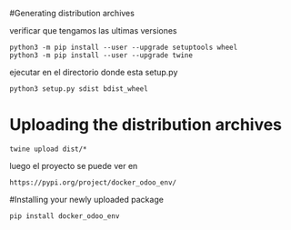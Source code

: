 #Generating distribution archives

verificar que tengamos las ultimas versiones

    python3 -m pip install --user --upgrade setuptools wheel
    python3 -m pip install --user --upgrade twine
 
ejecutar en el directorio donde esta setup.py
    
    python3 setup.py sdist bdist_wheel
    
# Uploading the distribution archives
    
    twine upload dist/*
    
luego el proyecto se puede ver en

    https://pypi.org/project/docker_odoo_env/

#Installing your newly uploaded package

    pip install docker_odoo_env
    

    